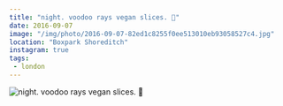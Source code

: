 ```yaml
---
title: "night. voodoo rays vegan slices. 🍕"
date: 2016-09-07
image: "/img/photo/2016-09-07-82ed1c8255f0ee513010eb93058527c4.jpg"
location: "Boxpark Shoreditch"
instagram: true
tags:
 - london
---
```


![night. voodoo rays vegan slices. 🍕](/img/photo/2016-09-07-82ed1c8255f0ee513010eb93058527c4.jpg)
